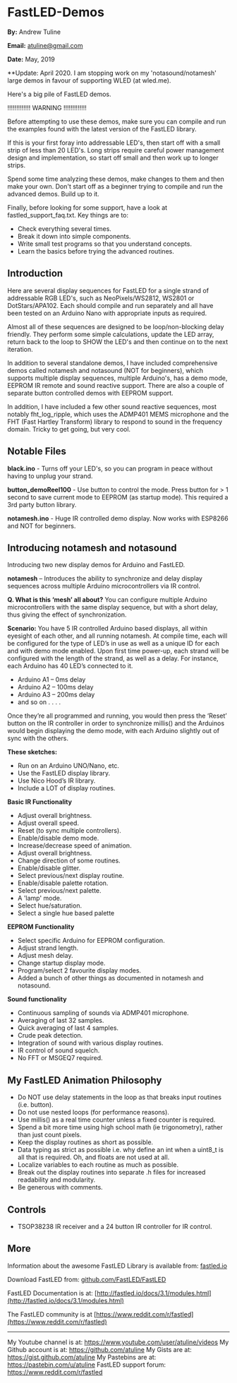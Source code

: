# FastLED-Demos


**By:** Andrew Tuline

**Email:** atuline@gmail.com

**Date:** May, 2019

**Update: April 2020. I am stopping work on my 'notasound/notamesh' large demos in favour of supporting WLED (at wled.me).

Here's a big pile of FastLED demos.


!!!!!!!!!!!!! WARNING !!!!!!!!!!!!!

Before attempting to use these demos, make sure you can compile and run the examples found with the latest version of the FastLED library.

If this is your first foray into addressable LED's, then start off with a small strip of less than 20 LED's. Long strips require careful power management design and implementation, so start off small and then work up to longer strips.

Spend some time analyzing these demos, make changes to them and then make your own. Don't start off as a beginner trying to compile and run the advanced demos. Build up to it.

Finally, before looking for some support, have a look at fastled_support_faq.txt. Key things are to:

- Check everything several times.
- Break it down into simple components.
- Write small test programs so that you understand concepts.
- Learn the basics before trying the advanced routines.


## Introduction

Here are several display sequences for FastLED for a single strand of addressable RGB LED's, such as NeoPixels/WS2812, WS2801 or DotStars/APA102. Each should compile and run separately and all have been tested on an Arduino Nano with appropriate inputs as required.

Almost all of these sequences are designed to be loop/non-blocking delay friendly. They perform some simple calculations, update the LED array, return back to the loop to SHOW the LED's and then continue on to the next iteration.

In addition to several standalone demos, I have included comprehensive demos called notamesh and notasound (NOT for beginners), which supports multiple display sequences, multiple Arduino's, has a demo mode, EEPROM IR remote and sound reactive support. There are also a couple of separate button controlled demos with EEPROM support.

In addition, I have included a few other sound reactive sequences, most notably fht_log_ripple, which uses the ADMP401 MEMS microphone and the FHT (Fast Hartley Transform) library to respond to sound in the frequency domain. Tricky to get going, but very cool.


## Notable Files

**black.ino** - Turns off your LED's, so you can program in peace without having to unplug your strand.

**button_demoReel100** - Use button to control the mode. Press button for > 1 second to save current mode to EEPROM (as startup mode). This required a 3rd party button library.

**notamesh.ino** - Huge IR controlled demo display. Now works with ESP8266 and NOT for beginners.


## Introducing notamesh and notasound

Introducing two new display demos for Arduino and FastLED.

**notamesh** – Introduces the ability to synchronize and delay display sequences across multiple Arduino microcontrollers via IR control.


**Q. What is this ‘mesh’ all about?**
You can configure multiple Arduino microcontrollers with the same display sequence, but with a short delay, thus giving the effect of synchronization.


**Scenario:**
You have 5 IR controlled Arduino based displays, all within eyesight of each other, and all running notamesh. At compile time, each will be configured for the type of LED’s in use as well as a unique ID for each and with demo mode enabled.
Upon first time power-up, each strand will be configured with the length of the strand, as well as a delay. For instance, each Arduino has 40 LED’s connected to it. 

- Arduino A1 – 0ms delay
- Arduino A2 – 100ms delay
- Arduino A3 – 200ms delay
- and so on . . . .


Once they’re all programmed and running, you would then press the ‘Reset’ button on the IR controller in order to synchronize millis() and the Arduinos would begin displaying the demo mode, with each Arduino slightly out of sync with the others.


**These sketches:**
- Run on an Arduino UNO/Nano, etc.
- Use the FastLED display library.
- Use Nico Hood’s IR library.
- Include a LOT of display routines.

**Basic IR Functionality**
- Adjust overall brightness.
- Adjust overall speed.
- Reset (to sync multiple controllers).
- Enable/disable demo mode.
- Increase/decrease speed of animation.
- Adjust overall brightness.
- Change direction of some routines.
- Enable/disable glitter.
- Select previous/next display routine.
- Enable/disable palette rotation.
- Select previous/next palette.
- A 'lamp' mode.
- Select hue/saturation.
- Select a single hue based palette

**EEPROM Functionality**
- Select specific Arduino for EEPROM configuration.
- Adjust strand length.
- Adjust mesh delay.
- Change startup display mode.
- Program/select 2 favourite display modes.
- Added a bunch of other things as documented in notamesh and notasound.

**Sound functionality**
- Continuous sampling of sounds via ADMP401 microphone.
- Averaging of last 32 samples.
- Quick averaging of last 4 samples.
- Crude peak detection.
- Integration of sound with various display routines.
- IR control of sound squelch.
- No FFT or MSGEQ7 required.


## My FastLED Animation Philosophy

- Do NOT use delay statements in the loop as that breaks input routines (i.e. button).
- Do not use nested loops (for performance reasons).
- Use millis() as a real time counter unless a fixed counter is required.
- Spend a bit more time using high school math (ie trigonometry), rather than just count pixels.
- Keep the display routines as short as possible.
- Data typing as strict as possible i.e. why define an int when a uint8_t is all that is required. Oh, and floats are not used at all.
- Localize variables to each routine as much as possible.
- Break out the display routines into separate .h files for increased readability and modularity.
- Be generous with comments.


## Controls

- TSOP38238 IR receiver and a 24 button IR controller for IR control.


## More

Information about the awesome FastLED Library is available from: [fastled.io](http://fastled.io/)

Download FastLED from: [github.com/FastLED/FastLED](https://github.com/FastLED/FastLED)

FastLED Documentation is at: [http://fastled.io/docs/3.1/modules.html](http://fastled.io/docs/3.1/modules.html)

The FastLED community is at [https://www.reddit.com/r/fastled](https://www.reddit.com/r/fastled)


-----------------------------------------------------------------------------------

My Youtube channel is at:               https://www.youtube.com/user/atuline/videos
My Github account is at:                https://github.com/atuline
My Gists are at:                        https://gist.github.com/atuline
My Pastebins are at:                    https://pastebin.com/u/atuline
FastLED support forum:					https://www.reddit.com/r/fastled

